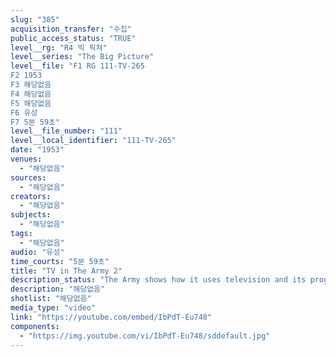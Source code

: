 ```yaml
---
slug: "385"
acquisition_transfer: "수집"
public_access_status: "TRUE"
level__rg: "R4 빅 픽쳐"
level__series: "The Big Picture"
level__file: "F1 RG 111-TV-265
F2 1953
F3 해당없음
F4 해당없음
F5 해당없음
F6 유성
F7 5분 59초"
level__file_number: "111"
level__local_identifier: "111-TV-265"
date: "1953"
venues: 
  - "해당없음"
sources: 
  - "해당없음"
creators: 
  - "해당없음"
subjects: 
  - "해당없음"
tags: 
  - "해당없음"
audio: "유성"
time_courts: "5분 59초"
title: "TV in The Army 2"
description_status: "The Army shows how it uses television and its program to continue to explore all avenues opened to it by military television."
description: "해당없음"
shotlist: "해당없음"
media_type: "video"
link: "https://youtube.com/embed/IbPdT-Eu748"
components: 
  - "https://img.youtube.com/vi/IbPdT-Eu748/sddefault.jpg"
---
```

